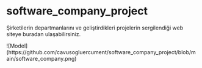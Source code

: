 # software_company_project
<p>Şirketilerin departmanlarını ve geliştirdikleri projelerin sergilendiği web siteye buradan ulaşabilirsiniz.</p>
![Model](https://github.com/cavusogluercument/software_company_project/blob/main/software_company.png)
